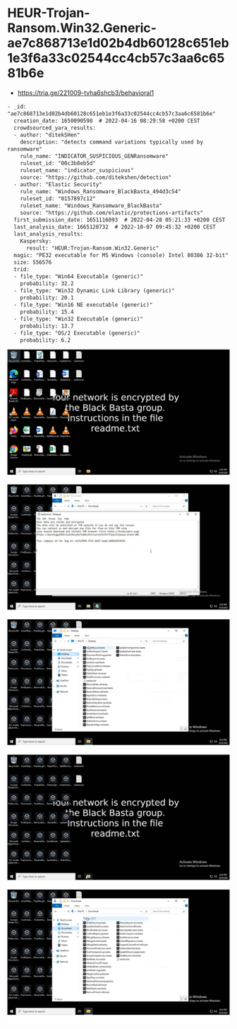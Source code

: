 # HEUR-Trojan-Ransom.Win32.Generic-ae7c868713e1d02b4db60128c651eb1e3f6a33c02544cc4cb57c3aa6c6581b6e

- https://tria.ge/221009-tvha6shcb3/behavioral1

```
- _id: "ae7c868713e1d02b4db60128c651eb1e3f6a33c02544cc4cb57c3aa6c6581b6e"
  creation_date: 1650090598  # 2022-04-16 08:29:58 +0200 CEST
  crowdsourced_yara_results: 
  - author: "ditekSHen"
    description: "detects command variations typically used by ransomware"
    rule_name: "INDICATOR_SUSPICIOUS_GENRansomware"
    ruleset_id: "00c3b8eb5d"
    ruleset_name: "indicator_suspicious"
    source: "https://github.com/ditekshen/detection"
  - author: "Elastic Security"
    rule_name: "Windows_Ransomware_BlackBasta_494d3c54"
    ruleset_id: "0157897c12"
    ruleset_name: "Windows_Ransomware_BlackBasta"
    source: "https://github.com/elastic/protections-artifacts"
  first_submission_date: 1651116093  # 2022-04-28 05:21:33 +0200 CEST
  last_analysis_date: 1665128732  # 2022-10-07 09:45:32 +0200 CEST
  last_analysis_results: 
    Kaspersky: 
      result: "HEUR:Trojan-Ransom.Win32.Generic"
  magic: "PE32 executable for MS Windows (console) Intel 80386 32-bit"
  size: 556576
  trid: 
  - file_type: "Win64 Executable (generic)"
    probability: 32.2
  - file_type: "Win32 Dynamic Link Library (generic)"
    probability: 20.1
  - file_type: "Win16 NE executable (generic)"
    probability: 15.4
  - file_type: "Win32 Executable (generic)"
    probability: 13.7
  - file_type: "OS/2 Executable (generic)"
    probability: 6.2
```

![téléchargement.png](téléchargement.png)
![téléchargement4.png](téléchargement4.png)
![téléchargement2.png](téléchargement2.png)
![téléchargement1.png](téléchargement1.png)
![téléchargement3.png](téléchargement3.png)
